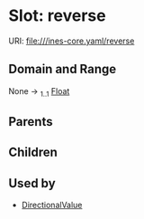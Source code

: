 
# Slot: reverse



URI: [file:///ines-core.yaml/reverse](file:///ines-core.yaml/reverse)


## Domain and Range

None &#8594;  <sub>1..1</sub> [Float](types/Float.md)

## Parents


## Children


## Used by

 * [DirectionalValue](DirectionalValue.md)
